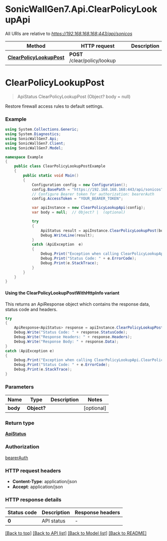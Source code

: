 # SonicWallGen7.Api.ClearPolicyLookupApi

All URIs are relative to *https://192.168.168.168:443/api/sonicos*

| Method | HTTP request | Description |
|--------|--------------|-------------|
| [**ClearPolicyLookupPost**](ClearPolicyLookupApi.md#clearpolicylookuppost) | **POST** /clear/policy/lookup |  |

<a id="clearpolicylookuppost"></a>
# **ClearPolicyLookupPost**
> ApiStatus ClearPolicyLookupPost (Object? body = null)



Restore firewall access rules to default settings.

### Example
```csharp
using System.Collections.Generic;
using System.Diagnostics;
using SonicWallGen7.Api;
using SonicWallGen7.Client;
using SonicWallGen7.Model;

namespace Example
{
    public class ClearPolicyLookupPostExample
    {
        public static void Main()
        {
            Configuration config = new Configuration();
            config.BasePath = "https://192.168.168.168:443/api/sonicos";
            // Configure Bearer token for authorization: bearerAuth
            config.AccessToken = "YOUR_BEARER_TOKEN";

            var apiInstance = new ClearPolicyLookupApi(config);
            var body = null;  // Object? |  (optional) 

            try
            {
                ApiStatus result = apiInstance.ClearPolicyLookupPost(body);
                Debug.WriteLine(result);
            }
            catch (ApiException  e)
            {
                Debug.Print("Exception when calling ClearPolicyLookupApi.ClearPolicyLookupPost: " + e.Message);
                Debug.Print("Status Code: " + e.ErrorCode);
                Debug.Print(e.StackTrace);
            }
        }
    }
}
```

#### Using the ClearPolicyLookupPostWithHttpInfo variant
This returns an ApiResponse object which contains the response data, status code and headers.

```csharp
try
{
    ApiResponse<ApiStatus> response = apiInstance.ClearPolicyLookupPostWithHttpInfo(body);
    Debug.Write("Status Code: " + response.StatusCode);
    Debug.Write("Response Headers: " + response.Headers);
    Debug.Write("Response Body: " + response.Data);
}
catch (ApiException e)
{
    Debug.Print("Exception when calling ClearPolicyLookupApi.ClearPolicyLookupPostWithHttpInfo: " + e.Message);
    Debug.Print("Status Code: " + e.ErrorCode);
    Debug.Print(e.StackTrace);
}
```

### Parameters

| Name | Type | Description | Notes |
|------|------|-------------|-------|
| **body** | **Object?** |  | [optional]  |

### Return type

[**ApiStatus**](ApiStatus.md)

### Authorization

[bearerAuth](../README.md#bearerAuth)

### HTTP request headers

 - **Content-Type**: application/json
 - **Accept**: application/json


### HTTP response details
| Status code | Description | Response headers |
|-------------|-------------|------------------|
| **0** | API status |  -  |

[[Back to top]](#) [[Back to API list]](../README.md#documentation-for-api-endpoints) [[Back to Model list]](../README.md#documentation-for-models) [[Back to README]](../README.md)

